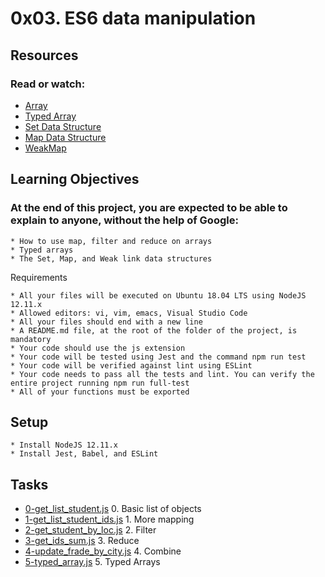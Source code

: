 # 0x03. ES6 data manipulation

## Resources
### Read or watch:
* [Array](https://intranet.alxswe.com/rltoken/bcXqK1IaIHtrZ45sv0RxsQ)
* [Typed Array](https://intranet.alxswe.com/rltoken/YZ5RtzAPTaWtF00MYbXuVw)
* [Set Data Structure](https://intranet.alxswe.com/rltoken/Ch8vq39y9QnlTMr8CymgEg)
* [Map Data Structure](https://intranet.alxswe.com/rltoken/W29MV3f8Ii4HmeJSALNIpw)
* [WeakMap](https://intranet.alxswe.com/rltoken/pSetFVFeIR660GPE0flPdg)

## Learning Objectives
### At the end of this project, you are expected to be able to explain to anyone, without the help of Google:
    * How to use map, filter and reduce on arrays
    * Typed arrays
    * The Set, Map, and Weak link data structures

Requirements

    * All your files will be executed on Ubuntu 18.04 LTS using NodeJS 12.11.x
    * Allowed editors: vi, vim, emacs, Visual Studio Code
    * All your files should end with a new line
    * A README.md file, at the root of the folder of the project, is mandatory
    * Your code should use the js extension
    * Your code will be tested using Jest and the command npm run test
    * Your code will be verified against lint using ESLint
    * Your code needs to pass all the tests and lint. You can verify the entire project running npm run full-test
    * All of your functions must be exported

## Setup
 	* Install NodeJS 12.11.x
 	* Install Jest, Babel, and ESLint

## Tasks

* [0-get_list_student.js](./0-get_list_student.js) 0. Basic list of objects 	
* [1-get_list_student_ids.js](./1-get_list_student_ids.js) 1. More mapping 
* [2-get_student_by_loc.js](./2-get_student_by_loc.js) 2. Filter 
* [3-get_ids_sum.js](./3-get_ids_sum.js) 3. Reduce 
* [4-update_frade_by_city.js](./4-update_frade_by_city.js) 4. Combine 
* [5-typed_array.js](./5-typed_array.js) 5. Typed Arrays 

